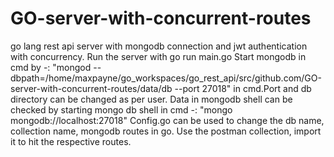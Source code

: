 # GO-server-with-concurrent-routes
go lang rest api server with mongodb connection and jwt authentication with concurrency.
Run the server with go run main.go
Start mongodb in cmd by -: "mongod --dbpath=/home/maxpayne/go_workspaces/go_rest_api/src/github.com/GO-server-with-concurrent-routes/data/db --port 27018" in cmd.Port and db directory can be changed as per user.
Data in mongodb shell can be checked by starting mongo db shell in cmd -: "mongo mongodb://localhost:27018"
Config.go can be used to change the db name, collection name, mongodb routes in go.
Use the postman collection, import it to hit the respective routes.
